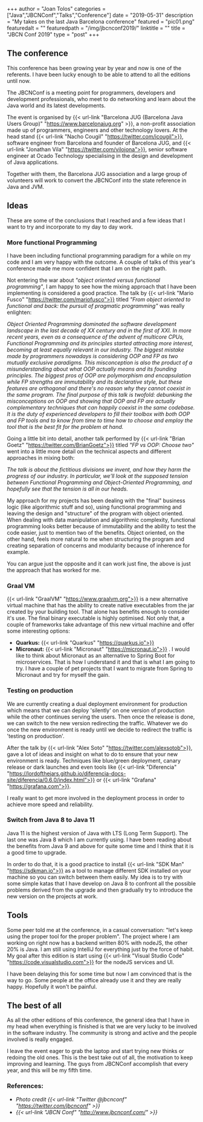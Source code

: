 +++
author = "Joan Tolos"
categories = ["Java","JBCNConf","Talks","Conference"]
date = "2019-05-31"
description = "My takes on the last Java Barcelona conference"
featured = "pic01.png"
featuredalt = ""
featuredpath = "/img/jbcnconf2019/"
linktitle = ""
title = "JBCN Conf 2019"
type = "post"
+++

## The conference

This conference has been growing year by year and now is one of the referents. I have been lucky enough to be able to attend to all the editions until now.

The JBCNConf is a meeting point for programmers, developers and development professionals, who meet to do networking and learn about the Java world and its latest developments.

The event is organised by {{< url-link "Barcelona JUG (Barcelona Java Users Group)" "https://www.barcelonajug.org" >}}, a non-profit association made up of programmers, engineers and other technology lovers. At the head stand {{< url-link "Nacho Cougil" "https://twitter.com/icougil">}}, software engineer from Barcelona and founder of Barcelona JUG, and {{< url-link "Jonathan Vila" "https://twitter.com/vilojona">}}, senior software engineer at Ocado Technology specialising in the design and development of Java applications.

Together with them, the Barcelona JUG association and a large group of volunteers will work to convert the JBCNConf into the state reference in Java and JVM.

## Ideas

These are some of the conclusions that I reached and a few ideas that I want to try and incorporate to my day to day work.

### More functional Programming

I have been including functional programming paradigm for a while on my code and I am very happy with the outcome. A couple of talks of this year's conference made me more confident that I am on the right path.

Not entering the war about _"object oriented versus functional programming"_, I am happy to see how the mixing approach that I have been implementing is considered a good practice. The talk by {{< url-link "Mario Fusco" "https://twitter.com/mariofusco">}} titled _"From object oriented to functional and back: the pursuit of pragmatic programming"_ was really enlighten:

_Object Oriented Programming dominated the software development landscape in the last decade of XX century and in the first of XXI. In more recent years, even as a consequence of the advent of multicore CPUs, Functional Programming and its principles started attracting more interest, becoming at least equally relevant in our industry. The biggest mistake made by programmers nowadays is considering OOP and FP as two mutually exclusive paradigms. This misconception is also the product of a misunderstanding about what OOP actually means and its founding principles. The biggest pros of OOP are polymorphism and encapsulation while FP strengths are immutability and its declarative style, but these features are orthogonal and there's no reason why they cannot coexist in the same program. The final purpose of this talk is twofold: debunking the misconceptions on OOP and showing that OOP and FP are actually complementary techniques that can happily coexist in the same codebase. It is the duty of experienced developers to fill their toolbox with both OOP and FP tools and to know from time to time how to choose and employ the tool that is the best fit for the problem at hand._

Going a little bit into detail, another talk performed by {{< url-link "Brian Goetz" "https://twitter.com/BrianGoetz">}} titled _"FP vs OOP: Choose two"_ went into a little more detail on the technical aspects and different approaches in mixing both:

_The talk is about the fictitious divisions we invent, and how they harm the progress of our industry. In particular, we'll look at the supposed tension between Functional Programming and Object-Oriented Programming, and hopefully see that the tension is all in our heads._

My approach for my projects has been dealing with the "final" business logic (like algorithmic stuff and so), using functional programming and leaving the design and "structure" of the program with object oriented. When dealing with data manipulation and algorithmic complexity, functional programming looks better because of immutability and the ability to test the code easier, just to mention two of the benefits. Object oriented, on the other hand, feels more natural to me when structuring the program and creating separation of concerns and modularity because of inherence for example.

You can argue just the opposite and it can work just fine, the above is just the approach that has worked for me.

### Graal VM

{{< url-link "GraalVM" "https://www.graalvm.org">}} is a new alternative virtual machine that has the ability to create native executables from the jar created by your building tool. That alone has benefits enough to consider it's use. The final binary executable is highly optimised. Not only that, a couple of frameworks take advantage of this new virtual machine and offer some interesting options:

* **Quarkus:** {{< url-link "Quarkus" "https://quarkus.io">}}
* **Micronaut:** {{< url-link "Micronaut" "https://micronaut.io">}} . I would like to think about Micronaut as an alternative to Spring Boot for microservices. That is how I understand it and that is what I am going to try. I have a couple of pet projects that I want to migrate from Spring to Micronaut and try for myself the gain.

### Testing on production

We are currently creating a dual deployment environment for production which means that we can deploy 'silently' on one version of production while the other continues serving the users. Then once the release is done, we can switch to the new version redirecting the traffic. Whatever we do once the new environment is ready until we decide to redirect the traffic is 'testing on production'.

After the talk by {{< url-link "Alex Soto" "https://twitter.com/alexsotob">}}, gave a lot of ideas and insight on what to do to ensure that your new environment is ready. Techniques like blue/green deployment, canary release or dark launches and even tools like {{< url-link "Diferencia" "https://lordofthejars.github.io/diferencia-docs-site/diferencia/0.6.0/index.html">}} or {{< url-link "Grafana" "https://grafana.com">}}.

I really want to get more involved in the deployment process in order to achieve more speed and reliability.

### Switch from Java 8 to Java 11

Java 11 is the highest version of Java with LTS (Long Term Support). The last one was Java 8 which I am currently using. I have been reading about the benefits from Java 9 and above for quite some time and I think that it is a good time to upgrade.

In order to do that, it is a good practice to install {{< url-link "SDK Man" "https://sdkman.io">}} as a tool to manage different SDK installed on your machine so you can switch between them easily. My idea is to try with some simple katas that I have develop on Java 8 to confront all the possible problems derived from the upgrade and then gradually try to introduce the new version on the projects at work.

## Tools

Some peer told me at the conference, in a casual conversation: "let's keep using the proper tool for the proper problem". The project where I am working on right now has a backend written 80% with nodeJS, the other 20% is Java. I am still using IntelliJ for everything just by the force of habit. My goal after this edition is start using {{< url-link "Visual Studio Code" "https://code.visualstudio.com">}} for the nodeJS services and UI.

I have been delaying this for some time but now I am convinced that is the way to go. Some people at the office already use it and they are really happy. Hopefully it won't be painful.

## The best of all

As all the other editions of this conference, the general idea that I have in my head when everything is finished is that we are very lucky to be involved in the software industry. The community is strong and active and the people involved is really engaged.

I leave the event eager to grab the laptop and start trying new thinks or redoing the old ones. This is the best take out of all, the motivation to keep improving and learning. The guys from JBCNConf accomplish that every year, and this will be my fifth time.

### References:

* _Photo credit {{< url-link "Twitter @jbcnconf" "https://twitter.com/jbcnconf" >}}_
* _{{< url-link "JBCN Conf" "http://www.jbcnconf.com/" >}}_
